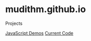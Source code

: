 # mudithm.github.io
Projects


[JavaScript Demos](https://mudithm.github.io/home.html)
[Current Code](https://mudithm.github.io/current-code.js)